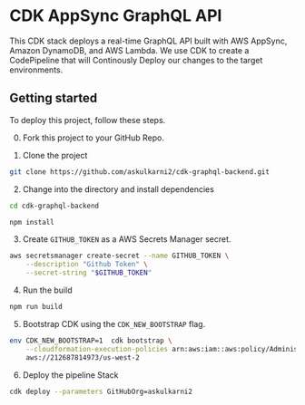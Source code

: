 # CDK AppSync GraphQL API

This CDK stack deploys a real-time GraphQL API built with AWS AppSync, Amazon DynamoDB, and AWS Lambda. We use CDK to create a CodePipeline that will Continously Deploy our changes to the target environments.

## Getting started

To deploy this project, follow these steps.

0. Fork this project to your GitHub Repo.

1. Clone the project

```sh
git clone https://github.com/askulkarni2/cdk-graphql-backend.git
```

2. Change into the directory and install dependencies

```sh
cd cdk-graphql-backend

npm install
```

3. Create `GITHUB_TOKEN` as a AWS Secrets Manager secret.

```sh
aws secretsmanager create-secret --name GITHUB_TOKEN \
    --description "Github Token" \
    --secret-string "$GITHUB_TOKEN"
```

4. Run the build

```sh
npm run build
```

5. Bootstrap CDK using the `CDK_NEW_BOOTSTRAP` flag.

```sh
env CDK_NEW_BOOTSTRAP=1  cdk bootstrap \
    --cloudformation-execution-policies arn:aws:iam::aws:policy/AdministratorAccess \
    aws://212687814973/us-west-2
```

6. Deploy the pipeline Stack

```sh
cdk deploy --parameters GitHubOrg=askulkarni2
```
